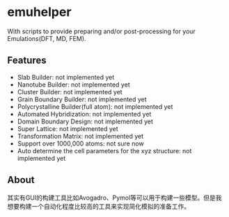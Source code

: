 # emuhelper

With scripts to provide preparing and/or post-processing for your Emulations(DFT, MD, FEM).

## Features
* Slab Builder: not implemented yet
* Nanotube Builder: not implemented yet
* Cluster Builder: not implemented yet
* Grain Boundary Builder: not implemented yet
* Polycrystalline Builder(full atom): not implemented yet
* Automated Hybridization: not implemented yet
* Domain Boundary Design: not implemented yet
* Super Lattice: not implemented yet
* Transformation Matrix: not implemented yet
* Support over 1000,000 atoms: not sure now
* Auto determine the cell parameters for the xyz structure: not implemented yet

## About
其实有GUI的构建工具比如Avogadro、Pymol等可以用于构建一些模型。但是我想要构建一个自动化程度比较高的工具来实现简化模拟的准备工作。
